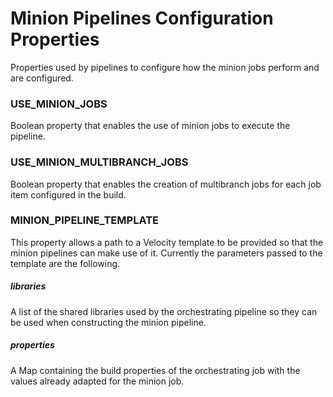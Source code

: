 # Minion Pipelines Configuration Properties

Properties used by pipelines to configure how the minion jobs perform and are configured.

### USE_MINION_JOBS
Boolean property that enables the use of minion jobs to execute the pipeline.

### USE_MINION_MULTIBRANCH_JOBS
Boolean property that enables the creation of multibranch jobs for each job item configured in the build.

### MINION_PIPELINE_TEMPLATE
This property allows a path to a Velocity template to be provided so that the minion pipelines can make use of it.
Currently the parameters passed to the template are the following.

##### libraries
A list of the shared libraries used by the orchestrating pipeline so they can be used when constructing the minion pipeline. 

##### properties
A Map containing the build properties of the orchestrating job with the values already adapted for the minion job.